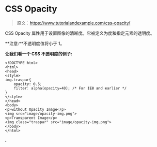 # CSS Opacity

> 原文：<https://www.tutorialandexample.com/css-opacity/>

CSS Opacity 属性用于设置图像的清晰度。它被定义为度和指定元素的透明度。

**注意:**不透明度值将小于 1。

**让我们看一个 CSS 不透明度的例子:**

```
<!DOCTYPE html>    
<html>    
<head>    
<style>    
img.traspar{    
    opacity: 0.5;    
    filter: alpha(opacity=40); /* For IE8 and earlier */    
}    
</style>    
</head>    
<body>    
<p>without Opacity Image</p>    
<img src="image/opacity-img.png">    
<p>Transparent Image</p>    
<img class="traspar" src="image/opacity-img.png">    
</body>    
</html>
```

[ ](https://www.tutorialandexample.com/css-margin/)